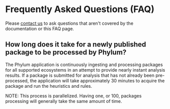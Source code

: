 # Frequently Asked Questions (FAQ)

Please [contact us][contact] to ask questions that aren't covered by the documentation or this FAQ page.

[contact]: ../support/contact_us.md

## How long does it take for a newly published package to be processed by Phylum?

The Phylum application is continuously ingesting and processing packages for all supported ecosystems in an attempt to provide nearly instant analysis results. If a package is submitted for analysis that has not already been pre-processed, the application will take approximately 30 minutes to acquire the package and run the heuristics and rules.

NOTE: This process is parallelized. Having one, or 100, packages processing will generally take the same amount of time.
